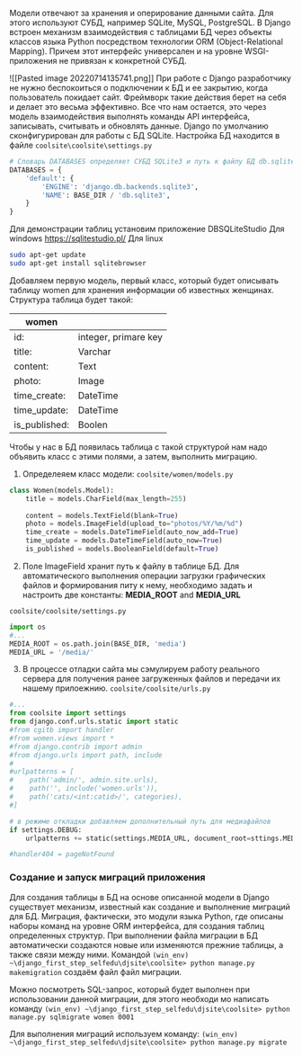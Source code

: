 Модели отвечают за хранения и оперирование данными сайта. Для этого используют СУБД, например SQLite, MySQL, PostgreSQL.
В Django встроен механизм взаимодействия с таблицами БД через объекты классов языка Python посредством технологии ORM (Object-Relational Mapping). Причем этот интерфейс универсален и на уровне WSGI-приложения не привязан к конкретной СУБД.

![[Pasted image 20220714135741.png]]
При работе с Django разработчику не нужно беспокоиться о подключении к БД и ее закрытию, когда пользователь покидает сайт. Фреймворк такие действия берет на себя и делает это весьма эффективно. Все что нам остается, это через модель взаимодействия выполнять команды API интерфейса, записывать, считывать и обновлять данные.
Django по умолчанию сконфигурирован для работы с БД SQLite. 
Настройка БД находится в файле `coolsite\coolsite\settings.py`
```python
# Словарь DATABASES определяет СУБД SQLite3 и путь к файлу БД db.sqlite3
DATABASES = {
    'default': {
        'ENGINE': 'django.db.backends.sqlite3',
        'NAME': BASE_DIR / 'db.sqlite3',
    }
}
```
Для демонстрации таблиц установим приложение DBSQLiteStudio
Для windows https://sqlitestudio.pl/
Для linux
```bash
sudo apt-get update 
sudo apt-get install sqlitebrowser
```
Добавляем первую модель, первый класс, который будет описывать таблицу women для хранения информации об известных женщинах.
Структура таблица будет такой:

| women   |       |
|----------|-------------|
| id:|  integer, primare key |
| title: |    Varchar   |
| content: | Text |
| photo:|  Image |
| time_create: |    DateTime   |
| time_update: | DateTime |
| is_published: | Boolen |

Чтобы у нас в БД появилась таблица с такой структурой нам надо  объявить класс с этими полями, а затем, выполнить миграцию. 
1. Определеяем класс модели:
   `coolsite/women/models.py`
```python
class Women(models.Model):
    title = models.CharField(max_length=255)
    
    content = models.TextField(blank=True)
    photo = models.ImageField(upload_to="photos/%Y/%m/%d")
    time_create = models.DateTimeField(auto_now_add=True)
    time_update = models.DateTimeField(auto_now=True)
    is_published = models.BooleanField(default=True)
```
2. Поле ImageField хранит путь к файлу в таблице БД. Для автоматического выполнения операции загрузки графических файлов и формирования питу к нему, необходимо задать и настроить две константы: **MEDIA_ROOT** and **MEDIA_URL**
 
 `coolsite/coolsite/settings.py`
```python
import os
#...
MEDIA_ROOT = os.path.join(BASE_DIR, 'media')
MEDIA_URL = '/media/'
```
3.  В процессе отладки сайта мы сэмулируем работу реального сервера для получения ранее загруженных файлов и передачи их нашему прилоежнию.
 `coolsite/coolsite/urls.py`
```python
#...
from coolsite import settings
from django.conf.urls.static import static
#from cgitb import handler
#from women.views import *
#from django.contrib import admin
#from django.urls import path, include
#
#urlpatterns = [
#    path('admin/', admin.site.urls),
#    path('', include('women.urls')),
#    path('cats/<int:catid>/', categories),
#]

# в режиме откладки добавляем дополнительный путь для медиафайлов
if settings.DEBUG:
    urlpatterns += static(settings.MEDIA_URL, document_root=sttings.MEDIA_ROOT)

#handler404 = pageNotFound
```
### Создание и запуск миграций приложения
Для создания таблицы в БД на основе описанной модели в Django существует механизм, известный как создание и выполнение миграций для БД. Миграция, фактически, это модули языка Python, где описаны наборы команд на уровне ORM интерфейса, для создания таблиц определенных структур. При выполнении файла миграции в БД автоматически создаются новые или изменяются прежние таблицы, а также связи между ними.
Командой `(win_env) ~\django_first_step_selfedu\djsite\coolsite> python manage.py makemigration` создаём файл файл миграции.

Можно посмотреть SQL-запрос, который будет выполнен при использовании данной миграции, для этого необходи мо написать команду `(win_env) ~\django_first_step_selfedu\djsite\coolsite> python manage.py sqlmigrate women 0001`

Для выполнения миграций используем команду: `(win_env) ~\django_first_step_selfedu\djsite\coolsite> python manage.py migrate`